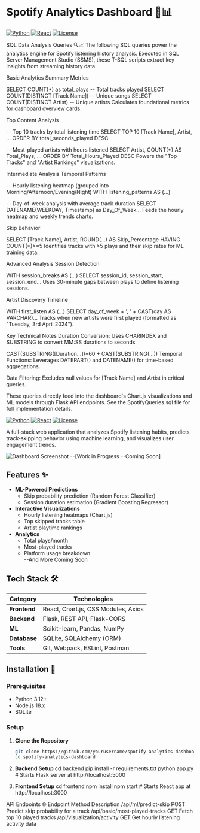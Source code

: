 # Spotify Analytics Dashboard 🎵📊
[![Python](https://img.shields.io/badge/Python-3.12%2B-blue)](https://www.python.org/)
[![React](https://img.shields.io/badge/React-18.2%2B-%2361DAFB)](https://react.dev/)
[![License](https://img.shields.io/badge/License-MIT-green)](LICENSE)

SQL Data Analysis Queries 🔍📈
The following SQL queries power the analytics engine for Spotify listening history analysis. Executed in SQL Server Management Studio (SSMS), these T-SQL scripts extract key insights from streaming history data.

Basic Analytics
Summary Metrics

SELECT COUNT(*) as total_plays                    -- Total tracks played
SELECT COUNT(DISTINCT [Track Name])               -- Unique songs
SELECT COUNT(DISTINCT Artist)                     -- Unique artists
Calculates foundational metrics for dashboard overview cards.

Top Content Analysis

-- Top 10 tracks by total listening time
SELECT TOP 10 [Track Name], Artist, ... 
ORDER BY total_seconds_played DESC

-- Most-played artists with hours listened
SELECT Artist, COUNT(*) AS Total_Plays, ... 
ORDER BY Total_Hours_Played DESC
Powers the "Top Tracks" and "Artist Rankings" visualizations.

Intermediate Analysis
Temporal Patterns

-- Hourly listening heatmap (grouped into Morning/Afternoon/Evening/Night)
WITH listening_patterns AS (...)

-- Day-of-week analysis with average track duration
SELECT DATENAME(WEEKDAY, Timestamp) as Day_Of_Week...
Feeds the hourly heatmap and weekly trends charts.

Skip Behavior

SELECT [Track Name], Artist, 
       ROUND(...) AS Skip_Percentage
HAVING COUNT(*)>=5
Identifies tracks with >5 plays and their skip rates for ML training data.

Advanced Analysis
Session Detection

WITH session_breaks AS (...)
SELECT session_id, session_start, session_end...
Uses 30-minute gaps between plays to define listening sessions.

Artist Discovery Timeline

WITH first_listen AS (...)
SELECT day_of_week + ', ' + CAST(day AS VARCHAR)...
Tracks when new artists were first played (formatted as "Tuesday, 3rd April 2024").

Key Technical Notes
Duration Conversion: Uses CHARINDEX and SUBSTRING to convert MM:SS durations to seconds

CAST(SUBSTRING([Duration...])*60 + CAST(SUBSTRING(...))
Temporal Functions: Leverages DATEPART() and DATENAME() for time-based aggregations.

Data Filtering: Excludes null values for [Track Name] and Artist in critical queries.

These queries directly feed into the dashboard's Chart.js visualizations and ML models through Flask API endpoints. See the SpotifyQueries.sql file for full implementation details.

[![Python](https://img.shields.io/badge/Python-3.12%2B-blue)](https://www.python.org/)
[![React](https://img.shields.io/badge/React-18.2%2B-%2361DAFB)](https://react.dev/)
[![License](https://img.shields.io/badge/License-MIT-green)](LICENSE)

A full-stack web application that analyzes Spotify listening habits, predicts track-skipping behavior using machine learning, and visualizes user engagement trends.

![Dashboard Screenshot](screenshot.png) --[Work in Progress --Coming Soon]

## Features ✨

- **ML-Powered Predictions**  
  - Skip probability prediction (Random Forest Classifier)  
  - Session duration estimation (Gradient Boosting Regressor)  
- **Interactive Visualizations**  
  - Hourly listening heatmaps (Chart.js)  
  - Top skipped tracks table  
  - Artist playtime rankings  
- **Analytics**  
  - Total plays/month  
  - Most-played tracks  
  - Platform usage breakdown  
--And More Coming Soon

## Tech Stack 🛠️

| Category       | Technologies                                                                 |
|----------------|------------------------------------------------------------------------------|
| **Frontend**   | React, Chart.js, CSS Modules, Axios                                         |
| **Backend**    | Flask, REST API, Flask-CORS                                                 |
| **ML**         | Scikit-learn, Pandas, NumPy                                                 |
| **Database**   | SQLite, SQLAlchemy (ORM)                                                   |
| **Tools**      | Git, Webpack, ESLint, Postman                                               |

## Installation 🚀

### Prerequisites
- Python 3.12+
- Node.js 18.x
- SQLite

### Setup
1. **Clone the Repository**  
   ```bash
   git clone https://github.com/yourusername/spotify-analytics-dashboard.git
   cd spotify-analytics-dashboard

2. **Backend Setup**
    cd backend
    pip install -r requirements.txt
    python app.py  # Starts Flask server at http://localhost:5000

3. **Frontend Setup**
   cd frontend
   npm install
   npm start  # Starts React app at http://localhost:3000


API Endpoints 🌐
Endpoint	Method	Description
/api/ml/predict-skip	POST	Predict skip probability for a track
/api/basic/most-played-tracks	GET	Fetch top 10 played tracks
/api/visualization/activity	GET	Get hourly listening activity data



